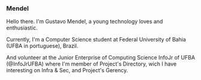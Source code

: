 ### Mendel

Hello there. I'm Gustavo Mendel, a young technology loves and enthusiastic.

Currently, I'm a Computer Science student at Federal University of Bahia (UFBA in portuguese), Brazil.

And volunteer at the Junior Enterprise of Computing Science InfoJr of UFBA (@InfoJrUFBA) where I'm member of Project's Directory, wich I have interesting on Infra & Sec, and Project's Gerency.

